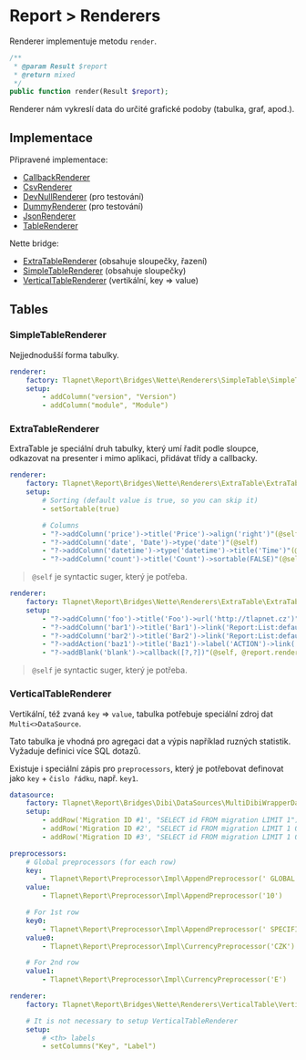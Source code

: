 # Report > Renderers

Renderer implementuje metodu `render`.

```php
/**
 * @param Result $report
 * @return mixed
 */
public function render(Result $report);
```

Renderer nám vykreslí data do určité grafické podoby (tabulka, graf, apod.).

## Implementace

Připravené implementace:

- [CallbackRenderer](https://git.tlapnet.cz/libs/report/blob/master/src/Renderers/CallbackRenderer.php)
- [CsvRenderer](https://git.tlapnet.cz/libs/report/blob/master/src/Renderers/CsvRenderer.php)
- [DevNullRenderer](https://git.tlapnet.cz/libs/report/blob/master/src/Renderers/DevNullRenderer.php) (pro testování)
- [DummyRenderer](https://git.tlapnet.cz/libs/report/blob/master/src/Renderers/DummyRenderer.php) (pro testování)
- [JsonRenderer](https://git.tlapnet.cz/libs/report/blob/master/src/Renderers/JsonRenderer.php)
- [TableRenderer](https://git.tlapnet.cz/libs/report/blob/master/src/Renderers/TableRenderer.php)

Nette bridge:

- [ExtraTableRenderer](https://git.tlapnet.cz/libs/report/blob/master/src/Bridges/Nette/Renderers/ExtraTable/ExtraTableRenderer.php) (obsahuje sloupečky, řazení)
- [SimpleTableRenderer](https://git.tlapnet.cz/libs/report/blob/master/src/Bridges/Nette/Renderers/SimpleTable/SimpleTableRenderer.php) (obsahuje sloupečky)
- [VerticalTableRenderer](https://git.tlapnet.cz/libs/report/blob/master/src/Bridges/Nette/Renderers/VerticalTable/VerticalTableRenderer.php) (vertikální, key => value)

## Tables

### SimpleTableRenderer

Nejjednodušší forma tabulky.

```yaml
renderer:
    factory: Tlapnet\Report\Bridges\Nette\Renderers\SimpleTable\SimpleTableRenderer
    setup:
        - addColumn("version", "Version")
        - addColumn("module", "Module")
```

### ExtraTableRenderer

ExtraTable je speciální druh tabulky, který umí řadit podle sloupce, odkazovat na presenter i mimo aplikaci, přidávat třídy a callbacky.

```yaml
renderer:
    factory: Tlapnet\Report\Bridges\Nette\Renderers\ExtraTable\ExtraTableRenderer
    setup:
        # Sorting (default value is true, so you can skip it)
        - setSortable(true)

        # Columns
        - "?->addColumn('price')->title('Price')->align('right')"(@self)
        - "?->addColumn('date', 'Date')->type('date')"(@self)
        - "?->addColumn('datetime')->type('datetime')->title('Time')"(@self)
        - "?->addColumn('count')->title('Count')->sortable(FALSE)"(@self)
```

> `@self` je syntactic suger, který je potřeba.


```yaml
renderer:
    factory: Tlapnet\Report\Bridges\Nette\Renderers\ExtraTable\ExtraTableRenderer
    setup:
        - "?->addColumn('foo')->title('Foo')->url('http://tlapnet.cz')"(@self)
        - "?->addColumn('bar1')->title('Bar1')->link('Report:List:default')"(@self)
        - "?->addColumn('bar2')->title('Bar2')->link('Report:List:default', ['args1' => '#foo'])"(@self)
        - "?->addAction('baz1')->title('Baz1')->label('ACTION')->link('Report:List:default', ['args1' => '#foo'])"(@self)
        - "?->addBlank('blank')->callback([?,?])"(@self, @report.renderer.callback, process )
```

> `@self` je syntactic suger, který je potřeba.

### VerticalTableRenderer

Vertikální, též zvaná `key` => `value`, tabulka potřebuje speciální zdroj dat `Multi<>DataSource`.

Tato tabulka je vhodná pro agregaci dat a výpis například ruzných statistik. Vyžaduje definici více SQL
dotazů. 

Existuje i speciální zápis pro `preprocessors`, který je potřebovat definovat jako `key` + `čislo řádku`, např. `key1`.

```yaml
datasource:
    factory: Tlapnet\Report\Bridges\Dibi\DataSources\MultiDibiWrapperDataSource
    setup:
        - addRow('Migration ID #1', "SELECT id FROM migration LIMIT 1")
        - addRow('Migration ID #2', "SELECT id FROM migration LIMIT 1 OFFSET 1")
        - addRow('Migration ID #3', "SELECT id FROM migration LIMIT 1 OFFSET 2")

preprocessors:
    # Global preprocessors (for each row)
    key:
        - Tlapnet\Report\Preprocessor\Impl\AppendPreprocessor(' GLOBAL')
    value:
        - Tlapnet\Report\Preprocessor\Impl\AppendPreprocessor('10')

    # For 1st row
    key0:
        - Tlapnet\Report\Preprocessor\Impl\AppendPreprocessor(' SPECIFIC-KEY')
    value0:
        - Tlapnet\Report\Preprocessor\Impl\CurrencyPreprocessor('CZK')

    # For 2nd row
    value1:
        - Tlapnet\Report\Preprocessor\Impl\CurrencyPreprocessor('E')

renderer:
    factory: Tlapnet\Report\Bridges\Nette\Renderers\VerticalTable\VerticalTableRenderer

    # It is not necessary to setup VerticalTableRenderer
    setup:
        # <th> labels
        - setColumns("Key", "Label")
```
